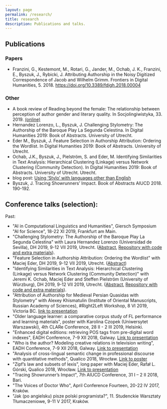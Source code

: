 ```yaml
---
layout: page
permalink: /research/
title: research
description: Publications and talks.
---
```

## Publications
### Papers
* Franzini, G., Kestemont, M., Rotari, G., Jander, M., Ochab, J. K., Franzini, E., Byszuk, J., Rybicki, J. Attributing Authorship in the Noisy Digitized Correspondence of Jacob and Wilhelm Grimm. Frontiers in Digital Humanities, 5. 2018. https://doi.org/10.3389/fdigh.2018.00004
  
### Other
* A book review of Reading beyond the female: The relationship between perception of author gender and literary quality. In Socjolingiwistyka, 33. 2019. [(online)](https://socjolingwistyka.ijp.pan.pl/index.php/SOCJO/article/view/55/95)
* Hernandez Lorenzo, L., Byszuk, J. Challenging Stylometry: The Authorship of the Baroque Play La Segunda Celestina. In Digital Humanities 2019: Book of Abstracts. University of Utrecht.
* Eder M., Byszuk, J. Feature Selection in Authorship Attribution: Ordering the Wordlist. In Digital Humanities 2019: Book of Abstracts. University of Utrecht.
* Ochab, J.K., Byszuk, J., Pielström, S. and Eder, M. Identifying Similarities in Text Analysis: Hierarchical Clustering (Linkage) versus Network Clustering (Community Detection). In Digital Humanities 2019: Book of Abstracts. University of Utrecht. Utrecht.
* blog post: [Using ‘Stylo’ with languages other than English](https://computationalstylistics.github.io/blog/stylo_and_languages/)  
* Byszuk, J. Tracing Showrunners’ Impact. Book of Abstracts AIUCD 2018. 190-192.

## Conference talks (selection):
Past:
* "AI in Computational Linguistics and Humanities", Giersch Symposium "AI for Science", 18-22 XI 2019, Frankfurt am Main.
* "Challenging Stylometry: The Authorship of the Baroque Play La Segunda Celestina" with Laura Hernandez Lorenzo (Universidad de Sevilla), DH 2019, 9-12 VII 2019, Utrecht. ([Abstract](https://dev.clariah.nl/files/dh2019/boa/0576.html), [Repository with code and extra materials](https://github.com/JoannaBy/La-Segunda-Celestina)).
* "Feature Selection in Authorship Attribution: Ordering the Wordlist" with Maciej Eder, DH 2019, 9-12 VII 2019, Utrecht. ([Abstract](https://dev.clariah.nl/files/dh2019/boa/0930.html))
* "Identifying Similarities in Text Analysis: Hierarchical Clustering (Linkage) versus Network Clustering (Community Detection)" with Jeremi K. Ochab, Maciej Eder and Steffen Pielström (University of Würzburg), DH 2019, 9-12 VII 2019, Utrecht. ([Abstract](https://dev.clariah.nl/files/dh2019/boa/0981.html), [Repository with code and extra materials](https://github.com/JoannaBy/hierarchical-vs-network-clustering)).
* "Attribution of Authorship for Medieval Persian Quasidas with Stylometry” with Alexey Khismatulin (Institute of Oriental Manuscripts, Russian Academy of Sciences), #Right2Left Workshop, 8 VI 2019, Victoria BC. [link to presentation](https://github.com/JoannaBy/various_presentations/blob/master/Attribution%20of%20Authorship%20for%20Medieval%20Persian%20Quasidas%20with%20Stylometry.pdf)
* "Older language learner: a comparative corpus study of FL performance and learning materials", poster with Karolina Czopek (Uniwersytet Warszawski), 4th CLARe Conference, 28 II - 2 III 2019, Helsinki.
* "Enhanced digital editions: retrieving POS tags from pre-digital word indexes", EADH Conference, 7-9 XII 2018, Galway. [Link to presentation](https://github.com/JoannaBy/various_presentations/blob/master/EADH2018_Enhanced_digital_editions-retrieving_POS_tags_from_pre-digital_word_indexes.pdf)
* "Who is the author? Modeling creative relations in television writing", EADH Conference, 7-9 XII 2018, Galway. [Link to presentation](https://github.com/JoannaBy/various_presentations/blob/master/EADH2018_Who_is_the%20author_%20Modeling_creative_relations_in_television_writing.pdf)
* "Analysis of cross-lingual semantic change in professional discourse with quantitative methods", Qualico 2018, Wrocław. [Link to poster](https://github.com/JoannaBy/various_presentations/blob/master/Qualico2018_Analysis_of_cross-lingual_semantic-_change_in_professional_discourse_with_quantitative_%20methods.pdf)
* "Zipf’s law and subsets of lexis", long paper with Maciej Eder, Rafał L. Górski, Qualico 2018, Wrocław. [Link to presentation](https://computationalstylistics.github.io/zipf_on_grammar/)
* "Tracing Showrunner’s Impact", 7th AIUCD Conference, 31 I – 2 II 2018, Bari.
* "The Voices of Doctor Who", April Conference Fourteen, 20-22 IV 2017, Kraków.
* "Jak (po angielsku) pisze polski programista?", 11. Studenckie Warsztaty Tłumaczeniowe, 9-11 V 2017, Kraków.
